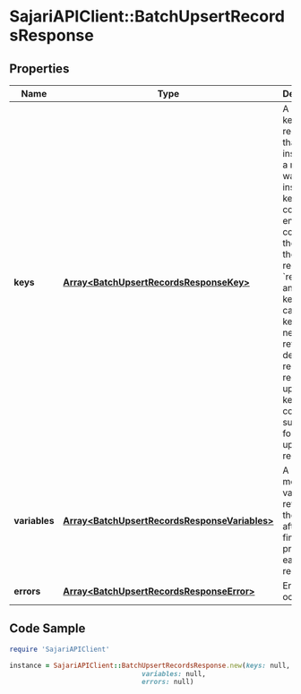 # SajariAPIClient::BatchUpsertRecordsResponse

## Properties

Name | Type | Description | Notes
------------ | ------------- | ------------- | -------------
**keys** | [**Array&lt;BatchUpsertRecordsResponseKey&gt;**](BatchUpsertRecordsResponseKey.md) | A list of keys of the records that were inserted.  If a record was inserted, keys contains an entry containing the index of the inserted record from &#x60;records&#x60; and the key. You can use the key if you need to retrieve or delete the record.  If a record was updated, keys contains no such entry for the updated record. | [optional] 
**variables** | [**Array&lt;BatchUpsertRecordsResponseVariables&gt;**](BatchUpsertRecordsResponseVariables.md) | A list of modified variables returned by the pipeline after it has finished processing each record. | [optional] 
**errors** | [**Array&lt;BatchUpsertRecordsResponseError&gt;**](BatchUpsertRecordsResponseError.md) | Errors that occurred. | [optional] 

## Code Sample

```ruby
require 'SajariAPIClient'

instance = SajariAPIClient::BatchUpsertRecordsResponse.new(keys: null,
                                 variables: null,
                                 errors: null)
```


